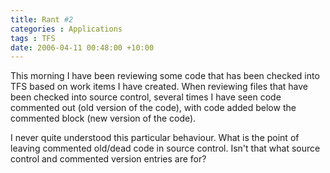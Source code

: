 ```yaml
---
title: Rant #2
categories : Applications
tags : TFS
date: 2006-04-11 00:48:00 +10:00
---
```


 This morning I have been reviewing some code that has been checked into TFS based on work items I have created. When reviewing files that have been checked into source control, several times I have seen code commented out (old version of the code), with code added below the commented block (new version of the code). 

 I never quite understood this particular behaviour. What is the point of leaving commented old/dead code in source control. Isn&#39;t that what source control and commented version entries are for? 


